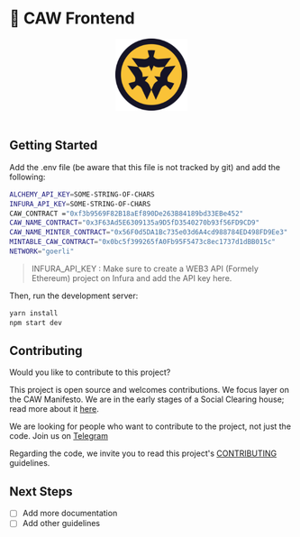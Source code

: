 # 🌙 CAW Frontend 
<p align="center">
  <a href="https://caw.is">
      <img src="public/assets/tokens/caw.png" height="128">
  </a>  
<br>
<br>
</p>

## Getting Started

Add the .env file (be aware that this file is not tracked by git) and add the following:

```bash
ALCHEMY_API_KEY=SOME-STRING-OF-CHARS
INFURA_API_KEY=SOME-STRING-OF-CHARS
CAW_CONTRACT ="0xf3b9569F82B18aEf890De263B84189bd33EBe452"
CAW_NAME_CONTRACT="0x3F63Ad5E6309135a9D5fD3540270b93f56FD9CD9"
CAW_NAME_MINTER_CONTRACT="0x56F0d5DA1Bc735e03d6A4cd988784ED498FD9Ee3"
MINTABLE_CAW_CONTRACT="0x0bc5f399265fA0Fb95F5473c8ec1737d1dBB015c"
NETWORK="goerli"

```

> INFURA_API_KEY : Make sure to create a WEB3 API (Formely Ethereum) project on Infura and add the API key here.

Then, run the development server:

```bash
yarn install
npm start dev
```


## Contributing
Would you like to contribute to this project?

This project is open source and welcomes contributions. We focus layer on the CAW Manifesto. We are in the early stages of a Social Clearing house; read more about it [here](https://caw.is/).

We are looking for people who want to contribute to the project, not just the code. Join us on [Telegram](https://t.me/cawbuilders)


Regarding the code, we invite you to read this project's [CONTRIBUTING](docs/CONTRIBUTING.md) guidelines.

## Next Steps
- [ ] Add more documentation
- [ ] Add other guidelines